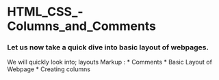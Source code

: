 # HTML_CSS_-Columns_and_Comments

### Let us now take a quick dive into basic layout of webpages.

We will quickly look into; layouts
 Markup : * Comments
          * Basic Layout of Webpage
          * Creating columns

